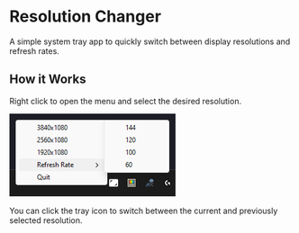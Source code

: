 # Resolution Changer

A simple system tray app to quickly switch between display resolutions and refresh rates.

## How it Works

Right click to open the menu and select the desired resolution.

![A screenshot of the resolution changer UI. Shows possible resolutions and refresh rates.](assets/demo.png
"Resolution Changer UI")

You can click the tray icon to switch between the current and previously selected resolution.
